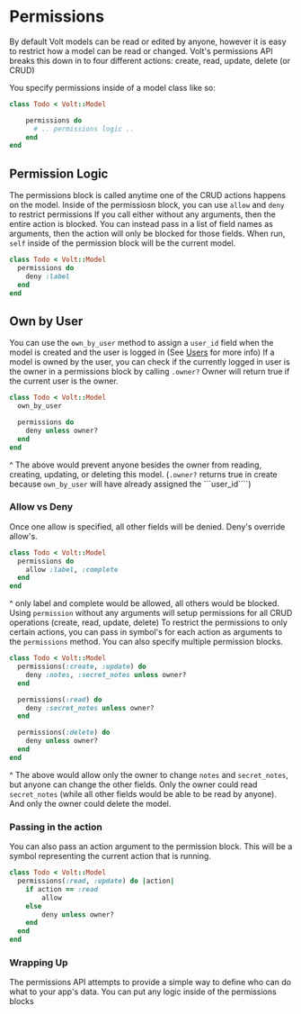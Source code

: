 # Permissions

By default Volt models can be read or edited by anyone, however it is easy to restrict how a model can be read or changed.  Volt's permissions API breaks this down in to four different actions: create, read, update, delete (or CRUD)

You specify permissions inside of a model class like so:

```ruby
class Todo < Volt::Model

    permissions do
      # .. permissions logic ..
    end
end
```
## Permission Logic

The permissions block is called anytime one of the CRUD actions happens on the model.  Inside of the permissiosn block, you can use ```allow``` and ```deny``` to restrict permissions  If you call either without any arguments, then the entire action is blocked.  You can instead pass in a list of field names as arguments, then the action will only be blocked for those fields.  When run, ```self``` inside of the permission block will be the current model.

```ruby
class Todo < Volt::Model
  permissions do
    deny :label
  end
end
```

## Own by User

You can use the ```own_by_user``` method to assign a ```user_id``` field when the model is created and the user is logged in (See [Users](http://docs.voltframework.com/en/docs/users.html) for more info)  If a model is owned by the user, you can check if the currently logged in user is the owner in a permissions block by calling ```.owner?```  Owner will return true if the current user is the owner.

```ruby
class Todo < Volt::Model
  own_by_user

  permissions do
    deny unless owner?
  end
end
```

^ The above would prevent anyone besides the owner from reading, creating, updating, or deleting this model.  (```.owner?``` returns true in create because ```own_by_user``` will have already assigned the ```user_id````)

### Allow vs Deny

Once one allow is specified, all other fields will be denied.  Deny's override allow's.

```ruby
class Todo < Volt::Model
  permissions do
    allow :label, :complete
  end
end
```

^ only label and complete would be allowed, all others would be blocked.  Using ```permission``` without any arguments will setup permissions for all CRUD operations (create, read, update, delete)  To restrict the permissions to only certain actions, you can pass in symbol's for each action as arguments to the ```permissions``` method.  You can also specify multiple permission blocks.

```ruby
class Todo < Volt::Model
  permissions(:create, :update) do
    deny :notes, :secret_notes unless owner?
  end

  permissions(:read) do
    deny :secret_notes unless owner?
  end

  permissions(:delete) do
    deny unless owner?
  end
end
```

^ The above would allow only the owner to change ```notes``` and ```secret_notes```, but anyone can change the other fields.  Only the owner could read ```secret_notes``` (while all other fields would be able to be read by anyone).  And only the owner could delete the model.

### Passing in the action

You can also pass an action argument to the permission block.  This will be a symbol representing the current action that is running.

```ruby
class Todo < Volt::Model
  permissions(:read, :update) do |action|
    if action == :read
        allow
    else
        deny unless owner?
    end
  end
end
```

### Wrapping Up

The permissions API attempts to provide a simple way to define who can do what to your app's data.  You can put any logic inside of the permissions blocks

